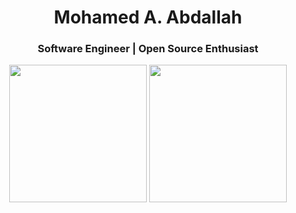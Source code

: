 <h1 align="center">Mohamed A. Abdallah</h1>
<h3 align="center">Software Engineer | Open Source Enthusiast</h3>

<p align="center">
  <img height="220px" src="https://github-readme-stats.vercel.app/api?username=MohamedAAbdallah&show_icons=true&theme=github_dark&hide_rank=true&hide=prs&show=reviews,prs_merged,prs_merged_percentage" />
  <img height="220px" src="https://streak-stats.demolab.com/?user=MohamedAAbdallah&theme=dark&card_height=220&starting_year=2024" />
</p>
